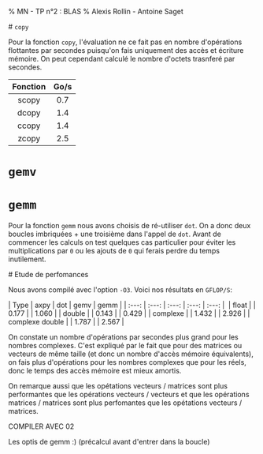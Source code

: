 % MN - TP n°2 : BLAS
% Alexis Rollin - Antoine Saget

# `copy`

Pour la fonction `copy`, l'évaluation ne ce fait pas en nombre d'opérations flottantes par secondes puisqu'on fais uniquement des accès et écriture mémoire. On peut cependant calculé le nombre d'octets trasnferé par secondes. 

| Fonction | Go/s  |
| :------: | :---: |
|  scopy   |  0.7  |
|  dcopy   |  1.4  |
|  ccopy   |  1.4  |
|  zcopy   |  2.5  |

# `gemv`

# `gemm`

Pour la fonction `gemm` nous avons choisis de ré-utiliser `dot`. On a donc deux boucles imbriquées + une troisième dans l'appel de `dot`. Avant de commencer les calculs on test quelques cas particulier pour éviter les multiplications par `0` ou les ajouts de `0` qui ferais perdre du temps inutilement. 

# Etude de perfomances

Nous avons compilé avec l'option `-O3`. Voici nos résultats en `GFLOP/S`:

| Type  | axpy  |  dot  | gemv  | gemm  |
| :---: | :---: | :---: | :---: | :---: | 
| float             |       | 0.177 |       | 1.060 |
| double            |       | 0.143 |       | 0.429 |
| complexe          |       | 1.432 |       | 2.926 |
| complexe double   |       | 1.787 |       | 2.567 |

On constate un nombre d'opérations par secondes plus grand pour les nombres complexes. C'est expliqué par le fait que pour des matrices ou vecteurs de même taille (et donc un nombre d'accès mémoire équivalents), on fais plus d'opérations pour les nombres complexes que pour les réels, donc le temps des accès mémoire est mieux amortis.

On remarque aussi que les opétations vecteurs / matrices sont plus performantes que les opérations vecteurs / vecteurs et que les opérations matrices / matrices sont plus perfomantes que les opétations vecteurs / matrices. 

COMPILER AVEC 02


Les optis de gemm :) (précalcul avant d'entrer dans la boucle)
